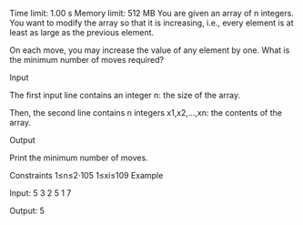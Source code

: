 Time limit: 1.00 s Memory limit: 512 MB
You are given an array of n integers. You want to modify the array so that it is increasing, i.e., every element is at least as large as the previous element.

On each move, you may increase the value of any element by one. What is the minimum number of moves required?

Input

The first input line contains an integer n: the size of the array.

Then, the second line contains n integers x1,x2,…,xn: the contents of the array.

Output

Print the minimum number of moves.

Constraints
1≤n≤2⋅105
1≤xi≤109
Example

Input:
5
3 2 5 1 7

Output:
5
